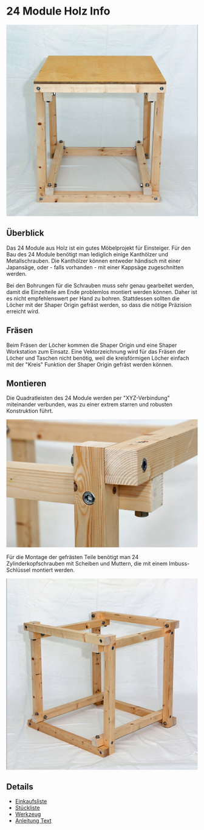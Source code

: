 # 24 Module Holz Info

![24 Module Holz](https://github.com/FLMRobert/Garage42/blob/main/Product/24ModuleHolz/Images/24ModuleHolz_01.JPG)

## Überblick
Das 24 Module aus Holz ist ein gutes Möbelprojekt für Einsteiger.
Für den Bau des 24 Module benötigt man lediglich einige Kanthölzer und Metallschrauben.
Die Kanthölzer können entweder händisch mit einer Japansäge, oder - falls vorhanden - mit 
einer Kappsäge zugeschnitten werden. 

Bei den Bohrungen für die Schrauben muss sehr genau gearbeitet werden, 
damit die Einzelteile am Ende problemlos montiert werden können. 
Daher ist es nicht empfehlenswert per Hand zu bohren. 
Stattdessen sollten die Löcher mit der Shaper Origin gefräst werden, 
so dass die nötige Präzision erreicht wird.

## Fräsen

Beim Fräsen der Löcher kommen die Shaper Origin und eine Shaper Workstation zum Einsatz.
Eine Vektorzeichnung wird für das Fräsen der Löcher und Taschen nicht benötig, 
weil die kreisförmigen Löcher einfach mit der "Kreis" Funktion der Shaper Origin
gefräst werden können.


## Montieren

Die Quadratleisten des 24 Module werden per "XYZ-Verbindung" miteinander verbunden,
was zu einer extrem starren und robusten Konstruktion führt.

![24 Module Holz XYZ-Verbindung](https://github.com/FLMRobert/Garage42/blob/main/Product/24ModuleHolz/Images/24ModuleHolz_03.JPG)

Für die Montage der gefrästen Teile benötigt man 24 Zylinderkopfschrauben mit 
Scheiben und Muttern, die mit einem Imbuss-Schlüssel montiert werden.

![24 Module Holz fertig montiert](https://github.com/FLMRobert/Garage42/blob/main/Product/24ModuleHolz/Images/24ModuleHolz_02.JPG)


## Details

* [Einkaufsliste](https://github.com/FLMRobert/Garage42/blob/main/Product/24ModuleHolz/24ModuleWood_PurchaseList_DE.md)
* [Stückliste](https://github.com/FLMRobert/Garage42/blob/main/Product/24ModuleHolz/24ModuleWood_BoM_DE.md)
* [Werkzeug](https://github.com/FLMRobert/Garage42/blob/main/Product/24ModuleHolz/24ModuleWood_Tools_DE.md)
* [Anleitung Text](https://github.com/FLMRobert/Garage42/blob/main/Product/24ModuleHolz/24ModuleWood_Steps_DE.md)
